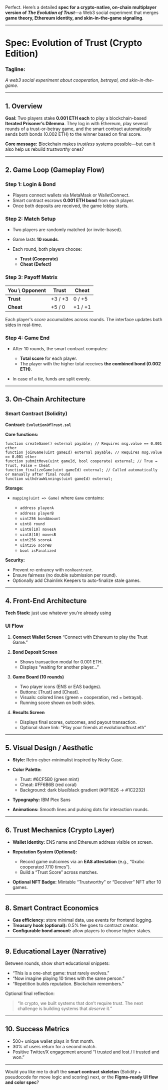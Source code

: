 Perfect. Here’s a detailed **spec for a crypto-native, on-chain multiplayer version of *The Evolution of Trust***—a Web3 social experiment that merges **game theory, Ethereum identity, and skin-in-the-game signaling**.

---

# **Spec: Evolution of Trust (Crypto Edition)**

### **Tagline:**

*A web3 social experiment about cooperation, betrayal, and skin-in-the-game.*

---

## 1. Overview

**Goal:**
Two players stake **0.001 ETH each** to play a blockchain-based **Iterated Prisoner’s Dilemma**.
They log in with Ethereum, play several rounds of a trust-or-betray game, and the smart contract automatically sends both bonds (0.002 ETH) to the winner based on final score.

**Core message:**
Blockchain makes *trustless* systems possible—but can it also help us rebuild *trustworthy* ones?

---

## 2. Game Loop (Gameplay Flow)

### Step 1: **Login & Bond**

* Players connect wallets via MetaMask or WalletConnect.
* Smart contract escrows **0.001 ETH bond** from each player.
* Once both deposits are received, the game lobby starts.

### Step 2: **Match Setup**

* Two players are randomly matched (or invite-based).
* Game lasts **10 rounds**.
* Each round, both players choose:

  * **Trust (Cooperate)**
  * **Cheat (Defect)**

### Step 3: **Payoff Matrix**

| You \ Opponent | Trust   | Cheat   |
| -------------- | ------- | ------- |
| **Trust**      | +3 / +3 | 0 / +5  |
| **Cheat**      | +5 / 0  | +1 / +1 |

Each player's *score* accumulates across rounds. The interface updates both sides in real-time.

### Step 4: **Game End**

* After 10 rounds, the smart contract computes:

  * **Total score** for each player.
  * The player with the higher total receives **the combined bond (0.002 ETH)**.
* In case of a tie, funds are split evenly.

---

## 3. On-Chain Architecture

### **Smart Contract (Solidity)**

**Contract: `EvolutionOfTrust.sol`**

**Core functions:**

```solidity
function createGame() external payable; // Requires msg.value == 0.001 ether
function joinGame(uint gameId) external payable; // Requires msg.value == 0.001 ether
function submitMove(uint gameId, bool cooperate) external; // True = Trust, False = Cheat
function finalizeGame(uint gameId) external; // Called automatically or manually after final round
function withdrawWinnings(uint gameId) external;
```

**Storage:**

* `mapping(uint => Game)` where `Game` contains:

  * `address playerA`
  * `address playerB`
  * `uint256 bondAmount`
  * `uint8 round`
  * `uint8[10] movesA`
  * `uint8[10] movesB`
  * `uint256 scoreA`
  * `uint256 scoreB`
  * `bool isFinalized`

**Security:**

* Prevent re-entrancy with `nonReentrant`.
* Ensure fairness (no double submission per round).
* Optionally add Chainlink Keepers to auto-finalize stale games.

---

## 4. Front-End Architecture

**Tech Stack:** just use whatever you're already using

### **UI Flow**

1. **Connect Wallet Screen**
   “Connect with Ethereum to play the Trust Game.”

2. **Bond Deposit Screen**

   * Shows transaction modal for 0.001 ETH.
   * Displays “waiting for another player…”

3. **Game Board (10 rounds)**

   * Two player icons (ENS or EAS badges).
   * Buttons: [Trust] and [Cheat].
   * Visuals: colored lines (green = cooperation, red = betrayal).
   * Running score shown on both sides.

4. **Results Screen**

   * Displays final scores, outcomes, and payout transaction.
   * Optional share link: “Play your friends at evolutionoftrust.eth”

---

## 5. Visual Design / Aesthetic

* **Style:** Retro cyber-minimalist inspired by Nicky Case.
* **Color Palette:**

  * Trust: #6CF5B0 (green mint)
  * Cheat: #FF6B6B (red coral)
  * Background: dark blue/black gradient (#0F1626 → #1C2232)
* **Typography:** IBM Plex Sans
* **Animations:** Smooth lines and pulsing dots for interaction rounds.

---

## 6. Trust Mechanics (Crypto Layer)

* **Wallet Identity:** ENS name and Ethereum address visible on screen.
* **Reputation System (Optional):**

  * Record game outcomes via an **EAS attestation** (e.g., “0xabc cooperated 7/10 times”).
  * Build a “Trust Score” across matches.
* **Optional NFT Badge:**
  Mintable “Trustworthy” or “Deceiver” NFT after 10 games.

---

## 8. Smart Contract Economics

* **Gas efficiency:** store minimal data, use events for frontend logging.
* **Treasury hook (optional):** 0.5% fee goes to contract creator.
* **Configurable bond amount:** allow players to choose higher stakes.

---

## 9. Educational Layer (Narrative)

Between rounds, show short educational snippets:

* “This is a one-shot game: trust rarely evolves.”
* “Now imagine playing 10 times with the same person.”
* “Repetition builds reputation. Blockchain remembers.”

Optional final reflection:

> “In crypto, we built systems that don’t require trust.
> The next challenge is building systems that *deserve* it.”

---

## 10. Success Metrics

* 500+ unique wallet plays in first month.
* 30% of users return for a second match.
* Positive Twitter/X engagement around “I trusted and lost / I trusted and won.”

---

Would you like me to draft the **smart contract skeleton** (Solidity + pseudocode for move logic and scoring) next, or the **Figma-ready UI flow and color spec**?
